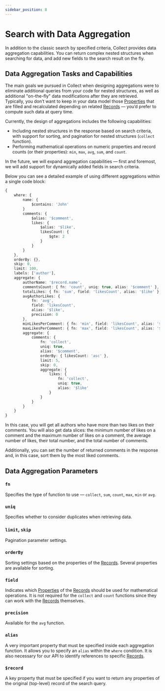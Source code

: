 ```yaml
---
sidebar_position: 8
---
```

# Search with Data Aggregation

In addition to the classic search by specified criteria, Collect provides data aggregation capabilities. You can return complex nested structures when searching for data, and add new fields to the search result on the fly. 

## Data Aggregation Tasks and Capabilities

The main goals we pursued in Collect when designing aggregations were to eliminate additional queries from your code for nested structures, as well as additional "on-the-fly" data modifications after they are retrieved.  
Typically, you don’t want to keep in your data model those [Properties](/basic-concepts/properties) that are filled and recalculated depending on related [Records](/basic-concepts/records) — you’d prefer to compute such data at query time.

Currently, the design of aggregations includes the following capabilities:
- Including nested structures in the response based on search criteria, with support for sorting, and pagination for nested structures (`collect` function).
- Performing mathematical operations on numeric properties and record counts (or their properties): `min`, `max`, `avg`, `sum`, and `count`.

In the future, we will expand aggregation capabilities — first and foremost, we will add support for dynamically added fields in search criteria.

Below you can see a detailed example of using different aggregations within a single code block:

```typescript
{
    where: {
        name: {
            $contains: 'John'
        }
        comments: {
            $alias: '$comment',
            likes: {
                $alias: '$like',
                likesCount: {
                    $gte: 2
                }
            }
        }
    },
    orderBy: {},
    skip: 0,
    limit: 100,
    labels: ['author'],
    aggregate: {
        authorName: '$record.name',
        commentsCount: { fn: 'count', uniq: true, alias: '$comment' },
        totalLikes: { fn: 'sum', field: 'likesCount', alias: '$like' },
        avgAuthorLikes: {
            fn: 'avg',
            field: 'likesCount',
            alias: '$like',
            precision: 0
        },
        minLikesPerComment: { fn: 'min', field: 'likesCount', alias: '$like' },
        maxLikesPerComment: { fn: 'max', field: 'likesCount', alias: '$like' },
        aggregate: {
            comments: {
                fn: 'collect',
                uniq: true,
                alias: '$comment',
                orderBy: { likesCount: 'asc' },
                limit: 5,
                skip: 0,
                aggregate: {
                    likes: {
                        fn: 'collect',
                        uniq: true,
                        alias: '$like'
                    }
                }
            }
        }
    }
}
```

In this case, you will get all authors who have more than two likes on their comments.
You will also get data slices: the minimum number of likes on a comment and the maximum number of likes on a comment, the average number of likes, their total number, and the total number of comments.

Additionally, you can set the number of returned comments in the response and, in this case, sort them by the most liked comments.

## Data Aggregation Parameters

### `fn`
Specifies the type of function to use — `collect`, `sum`, `count`, `max`, `min` or `avg`.
### `uniq`
Specifies whether to consider duplicates when retrieving data.
### `limit`, `skip`
Pagination parameter settings.
### `orderBy`
Sorting settings based on the properties of the [Records](/basic-concepts/records). Several properties are available for sorting. 
### `field`
Indicates which [Properties](/basic-concepts/properties) of the [Records](/basic-concepts/records) should be used for mathematical operations.
It is not required for the `collect` and `count` functions since they can work with the [Records](/basic-concepts/records) themselves.
### `precision`
Available for the `avg` function.
### `alias`
A very important property that must be specified inside each aggregation function. It allows you to specify an `alias` within the `where` condition. It is also necessary for our API to identify references to specific [Records](/basic-concepts/records).
### `$record`
A key property that must be specified if you want to return any properties of the original (top-level) record of the search query.
